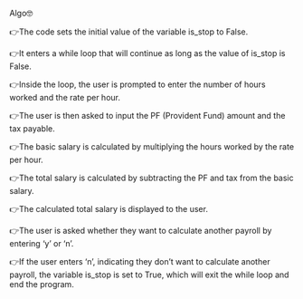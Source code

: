 Algo🤓

👉The code sets the initial value of the variable is_stop to False.

👉It enters a while loop that will continue as long as the value of is_stop is False.

👉Inside the loop, the user is prompted to enter the number of hours worked and the rate per hour.

👉The user is then asked to input the PF (Provident Fund) amount and the tax payable.

👉The basic salary is calculated by multiplying the hours worked by the rate per hour.

👉The total salary is calculated by subtracting the PF and tax from the basic salary.

👉The calculated total salary is displayed to the user.

👉The user is asked whether they want to calculate another payroll by entering ‘y’ or ‘n’.

👉If the user enters ‘n’, indicating they don’t want to calculate another payroll, the variable is_stop is set to True, which will exit the while loop and end the program.
